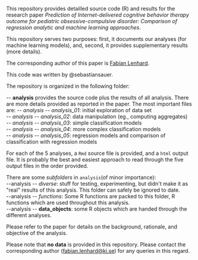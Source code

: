 This repository provides detailled source code (R) and results for the research paper *Prediction of Internet-delivered cognitive behavior therapy outcome for pediatric obsessive-compulsive disorder: Comparison of regression analytic and machine learning approaches*. 

This repository serves two purposes: first, it documents our analyses (for machine learning models), and, second, it provides supplementary results (more details).

The corresponding author of this paper is [Fabian Lenhard](<fabian.lenhard@ki.se>).

This code was written by @sebastiansauer.

The repository is organized in the following folder:

-- **analysis** provides the source code plus the results of all analysis. There are more details provided as reported in the paper. The most important files are:
-- *analysis* -- *analysis_01*: initial exploration of data set  
-- *analysis* -- *analysis_02*: data manipulation (eg., computing aggregates)  
-- *analysis* -- *analysis_03*: simple classification models  
-- *analysis* -- *analysis_04*: more complex classification models  
-- *analysis* -- *analysis_05*: regression models and comparison of classification with regression models  

For each of the 5 analyses, a `Rmd` source file is provided, and a `html` output file. It is probably the best and easiest approach to read through the five output files in the order provided.
	
There are some *subfolders* in `analysis`(of minor importance):  
--analysis -- *diverse*: stuff for testing, experimenting, but didn't make it as "real" results of this analysis. This folder can safely be ignored to date.  
--analysis -- *functions*: Some R functions are packed to this folder, R functions which are used throughout this analysis.  
--analysis -- **data_objects**: some R objects which are handed through the different analyses.



Please refer to the paper for details on the background, rationale, and objective of the analysis.

Please note that **no data** is provided in this repository. Please contact the corresponding author (<fabian.lenhard@ki.se>) for any queries in this regard.

